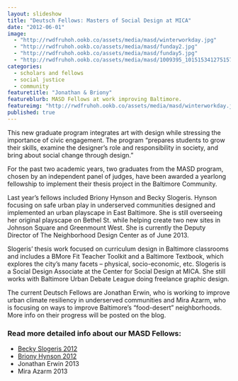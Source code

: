 ```yaml
---
layout: slideshow
title: "Deutsch Fellows: Masters of Social Design at MICA"
date: "2012-06-01"
image: 
  - "http://rwdfruhoh.ookb.co/assets/media/masd/winterworkday.jpg"
  - "http://rwdfruhoh.ookb.co/assets/media/masd/funday2.jpg"
  - "http://rwdfruhoh.ookb.co/assets/media/masd/funday5.jpg"
  - "http://rwdfruhoh.ookb.co/assets/media/masd/1009395_10151534127515787_407399027_o-1.jpg"
categories: 
  - scholars and fellows
  - social justice
  - community
featuretitle: "Jonathan & Briony"
featureblurb: MASD Fellows at work improving Baltimore.
featureimg: "http://rwdfruhoh.ookb.co/assets/media/masd/winterworkday.jpg"
published: true
---
```


This new graduate program integrates art with design while stressing the importance of civic engagement. The program “prepares students to grow their skills, examine the designer’s role and responsibility in society, and bring about social change through design.” 

For the past two academic years, two graduates from the MASD program, chosen by an independent panel of judges, have been awarded a yearlong fellowship to implement their thesis project in the Baltimore Community. 

Last year’s fellows included Briony Hynson and Becky Slogeris. Hynson focusing on safe urban play in underserved communities designed and implemented an urban playscape in East Baltimore. She is still overseeing her original playscape on Bethel St. while helping create two new sites in Johnson Square and Greenmount West. She is currently the Deputy Director of The Neighborhood Design Center as of June 2013. 

Slogeris’ thesis work focused on curriculum design in Baltimore classrooms and includes a BMore Fit Teacher Toolkit and a Baltimore Textbook, which explores the city’s many facets – physical, socio-economic, etc. Slogeris is a Social Design Associate at the Center for Social Design at MICA. She still works with Baltimore Urban Debate League doing freelance graphic design.  

The current Deutsch Fellows are Jonathan Erwin, who is working to improve urban climate resiliency in underserved communities and Mira Azarm, who is focusing on ways to improve Baltimore’s “food-desert” neighborhoods. More info on their progress will be posted on the blog. 

### Read more detailed info about our MASD Fellows:
- [Becky Slogeris 2012](http://rwdfblog.com/2013/05/31/designing-a-better-baltimore/)
- [Briony Hynson 2012](http://rwdfblog.com/2013/04/30/revitalizing-baltimore-one-playground-at-a-time/)
- Jonathan Erwin 2013
- Mira Azarm 2013